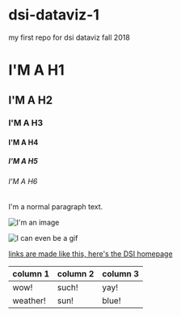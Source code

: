 # dsi-dataviz-1
my first repo for dsi dataviz fall 2018

# I'M A H1
## I'M A H2
### I'M A H3
#### I'M A H4
##### I'M A H5
###### I'M A H6

I'm a normal paragraph text. 

![I'm an image](https://cataas.com/cat)

![I can even be a gif](https://media.giphy.com/media/nNxT5qXR02FOM/giphy.gif)

[links are made like this, here's the DSI homepage](https://dsi.sva.edu/)

| column 1 | column 2 | column 3 |
| -------- | ---------| -------- |
| wow!     | such!    | yay!     |
| weather! | sun!     | blue!    |


